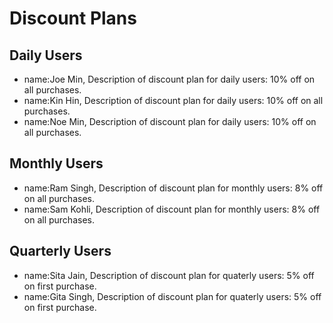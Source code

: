 # Discount Plans

## Daily Users
-  name:Joe Min, Description of discount plan for daily users: 10% off on all purchases.
-  name:Kin Hin, Description of discount plan for daily users: 10% off on all purchases.
-  name:Noe Min, Description of discount plan for daily users: 10% off on all purchases.

## Monthly Users
- name:Ram Singh, Description of discount plan for monthly users: 8% off on all purchases.
- name:Sam Kohli, Description of discount plan for monthly users: 8% off on all purchases.

## Quarterly Users
- name:Sita Jain, Description of discount plan for quaterly users: 5% off on first purchase.
- name:Gita Singh, Description of discount plan for quaterly users: 5% off on first purchase.

